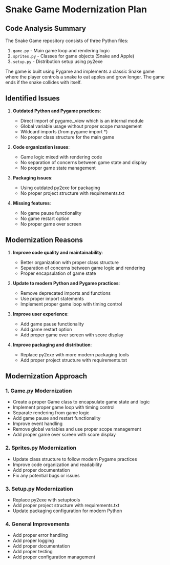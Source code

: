 # Snake Game Modernization Plan

## Code Analysis Summary

The Snake Game repository consists of three Python files:
1. `game.py` - Main game loop and rendering logic
2. `sprites.py` - Classes for game objects (Snake and Apple)
3. `setup.py` - Distribution setup using py2exe

The game is built using Pygame and implements a classic Snake game where the player controls a snake to eat apples and grow longer. The game ends if the snake collides with itself.

## Identified Issues

1. **Outdated Python and Pygame practices**:
   - Direct import of pygame._view which is an internal module
   - Global variable usage without proper scope management
   - Wildcard imports (from pygame import *)
   - No proper class structure for the main game

2. **Code organization issues**:
   - Game logic mixed with rendering code
   - No separation of concerns between game state and display
   - No proper game state management

3. **Packaging issues**:
   - Using outdated py2exe for packaging
   - No proper project structure with requirements.txt

4. **Missing features**:
   - No game pause functionality
   - No game restart option
   - No proper game over screen

## Modernization Reasons

1. **Improve code quality and maintainability**:
   - Better organization with proper class structure
   - Separation of concerns between game logic and rendering
   - Proper encapsulation of game state

2. **Update to modern Python and Pygame practices**:
   - Remove deprecated imports and functions
   - Use proper import statements
   - Implement proper game loop with timing control

3. **Improve user experience**:
   - Add game pause functionality
   - Add game restart option
   - Add proper game over screen with score display

4. **Improve packaging and distribution**:
   - Replace py2exe with more modern packaging tools
   - Add proper project structure with requirements.txt

## Modernization Approach

### 1. Game.py Modernization
- Create a proper Game class to encapsulate game state and logic
- Implement proper game loop with timing control
- Separate rendering from game logic
- Add game pause and restart functionality
- Improve event handling
- Remove global variables and use proper scope management
- Add proper game over screen with score display

### 2. Sprites.py Modernization
- Update class structure to follow modern Pygame practices
- Improve code organization and readability
- Add proper documentation
- Fix any potential bugs or issues

### 3. Setup.py Modernization
- Replace py2exe with setuptools
- Add proper project structure with requirements.txt
- Update packaging configuration for modern Python

### 4. General Improvements
- Add proper error handling
- Add proper logging
- Add proper documentation
- Add proper testing
- Add proper configuration management
